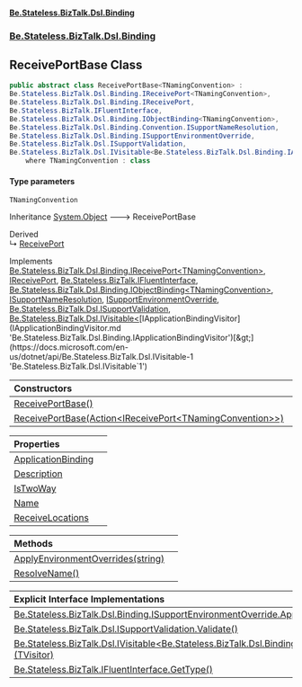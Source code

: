 #### [Be.Stateless.BizTalk.Dsl.Binding](README.md 'README')
### [Be.Stateless.BizTalk.Dsl.Binding](Be.Stateless.BizTalk.Dsl.Binding.md 'Be.Stateless.BizTalk.Dsl.Binding')

## ReceivePortBase<TNamingConvention> Class

```csharp
public abstract class ReceivePortBase<TNamingConvention> :
Be.Stateless.BizTalk.Dsl.Binding.IReceivePort<TNamingConvention>,
Be.Stateless.BizTalk.Dsl.Binding.IReceivePort,
Be.Stateless.BizTalk.IFluentInterface,
Be.Stateless.BizTalk.Dsl.Binding.IObjectBinding<TNamingConvention>,
Be.Stateless.BizTalk.Dsl.Binding.Convention.ISupportNameResolution,
Be.Stateless.BizTalk.Dsl.Binding.ISupportEnvironmentOverride,
Be.Stateless.BizTalk.Dsl.ISupportValidation,
Be.Stateless.BizTalk.Dsl.IVisitable<Be.Stateless.BizTalk.Dsl.Binding.IApplicationBindingVisitor>
    where TNamingConvention : class
```
#### Type parameters

<a name='Be.Stateless.BizTalk.Dsl.Binding.ReceivePortBase_TNamingConvention_.TNamingConvention'></a>

`TNamingConvention`

Inheritance [System.Object](https://docs.microsoft.com/en-us/dotnet/api/System.Object 'System.Object') &#129106; ReceivePortBase<TNamingConvention>

Derived  
&#8627; [ReceivePort](ReceivePort.md 'Be.Stateless.BizTalk.Dsl.Binding.ReceivePort')

Implements [Be.Stateless.BizTalk.Dsl.Binding.IReceivePort&lt;](IReceivePort_TNamingConvention_.md 'Be.Stateless.BizTalk.Dsl.Binding.IReceivePort<TNamingConvention>')[TNamingConvention](ReceivePortBase_TNamingConvention_.md#Be.Stateless.BizTalk.Dsl.Binding.ReceivePortBase_TNamingConvention_.TNamingConvention 'Be.Stateless.BizTalk.Dsl.Binding.ReceivePortBase<TNamingConvention>.TNamingConvention')[&gt;](IReceivePort_TNamingConvention_.md 'Be.Stateless.BizTalk.Dsl.Binding.IReceivePort<TNamingConvention>'), [IReceivePort](IReceivePort.md 'Be.Stateless.BizTalk.Dsl.Binding.IReceivePort'), [Be.Stateless.BizTalk.IFluentInterface](https://docs.microsoft.com/en-us/dotnet/api/Be.Stateless.BizTalk.IFluentInterface 'Be.Stateless.BizTalk.IFluentInterface'), [Be.Stateless.BizTalk.Dsl.Binding.IObjectBinding&lt;](IObjectBinding_TNamingConvention_.md 'Be.Stateless.BizTalk.Dsl.Binding.IObjectBinding<TNamingConvention>')[TNamingConvention](ReceivePortBase_TNamingConvention_.md#Be.Stateless.BizTalk.Dsl.Binding.ReceivePortBase_TNamingConvention_.TNamingConvention 'Be.Stateless.BizTalk.Dsl.Binding.ReceivePortBase<TNamingConvention>.TNamingConvention')[&gt;](IObjectBinding_TNamingConvention_.md 'Be.Stateless.BizTalk.Dsl.Binding.IObjectBinding<TNamingConvention>'), [ISupportNameResolution](ISupportNameResolution.md 'Be.Stateless.BizTalk.Dsl.Binding.Convention.ISupportNameResolution'), [ISupportEnvironmentOverride](ISupportEnvironmentOverride.md 'Be.Stateless.BizTalk.Dsl.Binding.ISupportEnvironmentOverride'), [Be.Stateless.BizTalk.Dsl.ISupportValidation](https://docs.microsoft.com/en-us/dotnet/api/Be.Stateless.BizTalk.Dsl.ISupportValidation 'Be.Stateless.BizTalk.Dsl.ISupportValidation'), [Be.Stateless.BizTalk.Dsl.IVisitable&lt;](https://docs.microsoft.com/en-us/dotnet/api/Be.Stateless.BizTalk.Dsl.IVisitable-1 'Be.Stateless.BizTalk.Dsl.IVisitable`1')[IApplicationBindingVisitor](IApplicationBindingVisitor.md 'Be.Stateless.BizTalk.Dsl.Binding.IApplicationBindingVisitor')[&gt;](https://docs.microsoft.com/en-us/dotnet/api/Be.Stateless.BizTalk.Dsl.IVisitable-1 'Be.Stateless.BizTalk.Dsl.IVisitable`1')

| Constructors | |
| :--- | :--- |
| [ReceivePortBase()](ReceivePortBase_TNamingConvention_.ReceivePortBase().md 'Be.Stateless.BizTalk.Dsl.Binding.ReceivePortBase<TNamingConvention>.ReceivePortBase()') | |
| [ReceivePortBase(Action&lt;IReceivePort&lt;TNamingConvention&gt;&gt;)](ReceivePortBase_TNamingConvention_.ReceivePortBase(Action_IReceivePort_TNamingConvention__).md 'Be.Stateless.BizTalk.Dsl.Binding.ReceivePortBase<TNamingConvention>.ReceivePortBase(System.Action<Be.Stateless.BizTalk.Dsl.Binding.IReceivePort<TNamingConvention>>)') | |

| Properties | |
| :--- | :--- |
| [ApplicationBinding](ReceivePortBase_TNamingConvention_.ApplicationBinding.md 'Be.Stateless.BizTalk.Dsl.Binding.ReceivePortBase<TNamingConvention>.ApplicationBinding') | |
| [Description](ReceivePortBase_TNamingConvention_.Description.md 'Be.Stateless.BizTalk.Dsl.Binding.ReceivePortBase<TNamingConvention>.Description') | |
| [IsTwoWay](ReceivePortBase_TNamingConvention_.IsTwoWay.md 'Be.Stateless.BizTalk.Dsl.Binding.ReceivePortBase<TNamingConvention>.IsTwoWay') | |
| [Name](ReceivePortBase_TNamingConvention_.Name.md 'Be.Stateless.BizTalk.Dsl.Binding.ReceivePortBase<TNamingConvention>.Name') | |
| [ReceiveLocations](ReceivePortBase_TNamingConvention_.ReceiveLocations.md 'Be.Stateless.BizTalk.Dsl.Binding.ReceivePortBase<TNamingConvention>.ReceiveLocations') | |

| Methods | |
| :--- | :--- |
| [ApplyEnvironmentOverrides(string)](ReceivePortBase_TNamingConvention_.ApplyEnvironmentOverrides(string).md 'Be.Stateless.BizTalk.Dsl.Binding.ReceivePortBase<TNamingConvention>.ApplyEnvironmentOverrides(string)') | |
| [ResolveName()](ReceivePortBase_TNamingConvention_.ResolveName().md 'Be.Stateless.BizTalk.Dsl.Binding.ReceivePortBase<TNamingConvention>.ResolveName()') | |

| Explicit Interface Implementations | |
| :--- | :--- |
| [Be.Stateless.BizTalk.Dsl.Binding.ISupportEnvironmentOverride.ApplyEnvironmentOverrides(string)](ReceivePortBase_TNamingConvention_.Be.Stateless.BizTalk.Dsl.Binding.ISupportEnvironmentOverride.ApplyEnvironmentOverrides(string).md 'Be.Stateless.BizTalk.Dsl.Binding.ReceivePortBase<TNamingConvention>.Be.Stateless.BizTalk.Dsl.Binding.ISupportEnvironmentOverride.ApplyEnvironmentOverrides(string)') | |
| [Be.Stateless.BizTalk.Dsl.ISupportValidation.Validate()](ReceivePortBase_TNamingConvention_.Be.Stateless.BizTalk.Dsl.ISupportValidation.Validate().md 'Be.Stateless.BizTalk.Dsl.Binding.ReceivePortBase<TNamingConvention>.Be.Stateless.BizTalk.Dsl.ISupportValidation.Validate()') | |
| [Be.Stateless.BizTalk.Dsl.IVisitable&lt;Be.Stateless.BizTalk.Dsl.Binding.IApplicationBindingVisitor&gt;.Accept&lt;TVisitor&gt;(TVisitor)](ReceivePortBase_TNamingConvention_.Be.Stateless.BizTalk.Dsl.IVisitable_Be.Stateless.BizTalk.Dsl.Binding.IApplicationBindingVisitor_.Accept_TVisitor_(TVisitor).md 'Be.Stateless.BizTalk.Dsl.Binding.ReceivePortBase<TNamingConvention>.Be.Stateless.BizTalk.Dsl.IVisitable<Be.Stateless.BizTalk.Dsl.Binding.IApplicationBindingVisitor>.Accept<TVisitor>(TVisitor)') | |
| [Be.Stateless.BizTalk.IFluentInterface.GetType()](ReceivePortBase_TNamingConvention_.Be.Stateless.BizTalk.IFluentInterface.GetType().md 'Be.Stateless.BizTalk.Dsl.Binding.ReceivePortBase<TNamingConvention>.Be.Stateless.BizTalk.IFluentInterface.GetType()') | |
